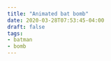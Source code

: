 ```yaml
---
title: "Animated bat bomb"
date: 2020-03-28T07:53:45-04:00
draft: false
tags:
- batman
- bomb
---
```

